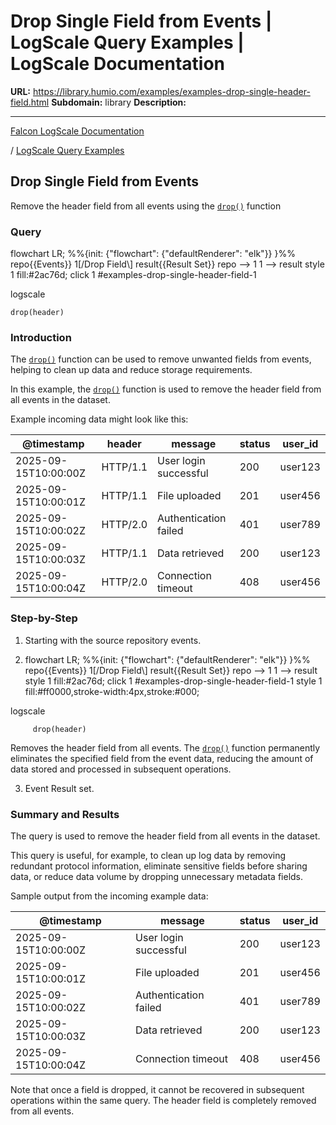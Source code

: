 # Drop Single Field from Events | LogScale Query Examples | LogScale Documentation

**URL:** https://library.humio.com/examples/examples-drop-single-header-field.html
**Subdomain:** library
**Description:** 

---

[Falcon LogScale Documentation](https://library.humio.com)

/ [LogScale Query Examples](examples.html)

## Drop Single Field from Events

Remove the header field from all events using the [`drop()`](https://library.humio.com/data-analysis/functions-drop.html) function 

### Query

flowchart LR; %%{init: {"flowchart": {"defaultRenderer": "elk"}} }%% repo{{Events}} 1[/Drop Field\\] result{{Result Set}} repo --> 1 1 --> result style 1 fill:#2ac76d; click 1 #examples-drop-single-header-field-1

logscale
    
    
    drop(header)

### Introduction

The [`drop()`](https://library.humio.com/data-analysis/functions-drop.html) function can be used to remove unwanted fields from events, helping to clean up data and reduce storage requirements. 

In this example, the [`drop()`](https://library.humio.com/data-analysis/functions-drop.html) function is used to remove the header field from all events in the dataset. 

Example incoming data might look like this: 

@timestamp| header| message| status| user_id  
---|---|---|---|---  
2025-09-15T10:00:00Z| HTTP/1.1| User login successful| 200| user123  
2025-09-15T10:00:01Z| HTTP/1.1| File uploaded| 201| user456  
2025-09-15T10:00:02Z| HTTP/2.0| Authentication failed| 401| user789  
2025-09-15T10:00:03Z| HTTP/1.1| Data retrieved| 200| user123  
2025-09-15T10:00:04Z| HTTP/2.0| Connection timeout| 408| user456  
  
### Step-by-Step

  1. Starting with the source repository events.

  2. flowchart LR; %%{init: {"flowchart": {"defaultRenderer": "elk"}} }%% repo{{Events}} 1[/Drop Field\\] result{{Result Set}} repo --> 1 1 --> result style 1 fill:#2ac76d; click 1 #examples-drop-single-header-field-1 style 1 fill:#ff0000,stroke-width:4px,stroke:#000;

logscale
         
         drop(header)

Removes the header field from all events. The [`drop()`](https://library.humio.com/data-analysis/functions-drop.html) function permanently eliminates the specified field from the event data, reducing the amount of data stored and processed in subsequent operations. 

  3. Event Result set.




### Summary and Results

The query is used to remove the header field from all events in the dataset. 

This query is useful, for example, to clean up log data by removing redundant protocol information, eliminate sensitive fields before sharing data, or reduce data volume by dropping unnecessary metadata fields. 

Sample output from the incoming example data: 

@timestamp| message| status| user_id  
---|---|---|---  
2025-09-15T10:00:00Z| User login successful| 200| user123  
2025-09-15T10:00:01Z| File uploaded| 201| user456  
2025-09-15T10:00:02Z| Authentication failed| 401| user789  
2025-09-15T10:00:03Z| Data retrieved| 200| user123  
2025-09-15T10:00:04Z| Connection timeout| 408| user456  
  
Note that once a field is dropped, it cannot be recovered in subsequent operations within the same query. The header field is completely removed from all events.
